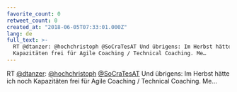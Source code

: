 ```yaml
---
favorite_count: 0
retweet_count: 0
created_at: "2018-06-05T07:33:01.000Z"
lang: de
full_text: >-
  RT @dtanzer: @hochchristoph @SoCraTesAT Und übrigens: Im Herbst hätte ich noch
  Kapazitäten frei für Agile Coaching / Technical Coaching. Me…
---
```


RT [@dtanzer](https://twitter.com/dtanzer):
[@hochchristoph](https://twitter.com/hochchristoph)
[@SoCraTesAT](https://twitter.com/SoCraTesAT) Und übrigens: Im Herbst hätte ich
noch Kapazitäten frei für Agile Coaching / Technical Coaching. Me…
